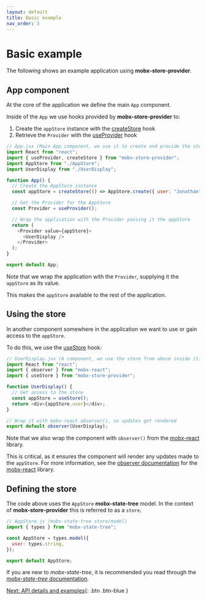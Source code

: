 ```yaml
---
layout: default
title: Basic example
nav_order: 3
---
```


# Basic example

The following shows an example application using **mobx-store-provider**.

## App component

At the core of the application we define the main `App` component.

Inside of the `App` we use hooks provided by **mobx-store-provider** to:

1. Create the `appStore` instance with the [createStore](http://mobx-store-provider.overfoc.us/api/createStore) hook
1. Retrieve the `Provider` with the [useProvider](http://mobx-store-provider.overfoc.us/api/useProvider) hook

```javascript
// App.jsx (Main App component, we use it to create and provide the store)
import React from "react";
import { useProvider, createStore } from "mobx-store-provider";
import AppStore from "./AppStore";
import UserDisplay from "./UserDisplay";

function App() {
  // Create the AppStore instance
  const appStore = createStore(() => AppStore.create({ user: "Jonathan" }));

  // Get the Provider for the AppStore
  const Provider = useProvider();

  // Wrap the application with the Provider passing it the appStore
  return (
    <Provider value={appStore}>
      <UserDisplay />
    </Provider>
  );
}

export default App;
```

Note that we wrap the application with the `Provider`, supplying it the `appStore` as its value.

This makes the `appStore` available to the rest of the application.

## Using the store

In another component somewhere in the application we want to use or gain access to the `appStore`.

To do this, we use the [useStore](/api/useStore) hook:

```javascript
// UserDisplay.jsx (A component, we use the store from above inside it)
import React from "react";
import { observer } from "mobx-react";
import { useStore } from "mobx-store-provider";

function UserDisplay() {
  // Get access to the store
  const appStore = useStore();
  return <div>{appStore.user}</div>;
}

// Wrap it with mobx-react observer(), so updates get rendered
export default observer(UserDisplay);
```

Note that we also wrap the component with `observer()` from the [mobx-react](https://github.com/mobxjs/mobx-react#mobx-react) library.

This is critical, as it ensures the component will render any updates made to the `appStore`. For more information, see the [observer documentation](https://mobx.js.org/refguide/observer-component.html#observer) for the [mobx-react](https://github.com/mobxjs/mobx-react#mobx-react) library.

## Defining the store

The code above uses the `AppStore` **mobx-state-tree** model. In the context of **mobx-store-provider** this is referred to as a `store`.

```javascript
// AppStore.js (mobx-state-tree store/model)
import { types } from "mobx-state-tree";

const AppStore = types.model({
  user: types.string,
});

export default AppStore;
```

If you are new to _mobx-state-tree_, it is recommended you read through the [_mobx-state-tree_ documentation](https://mobx-state-tree.js.org).

[Next: API details and examples](/api-details-and-examples){: .btn .btn-blue }
